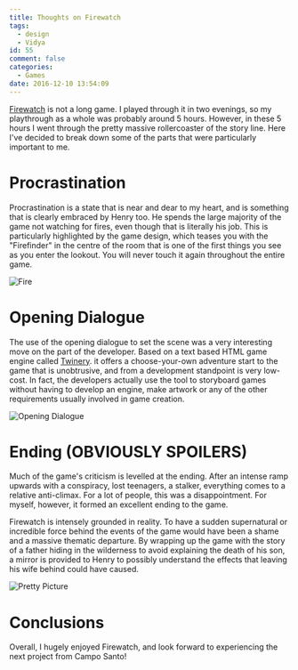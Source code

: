 ```yaml
---
title: Thoughts on Firewatch
tags:
  - design
  - Vidya
id: 55
comment: false
categories:
  - Games
date: 2016-12-10 13:54:09
---
```


[Firewatch](http://www.firewatchgame.com/) is not a long game. I played through it in two evenings, so my playthrough as a whole was probably around 5 hours. However, in these 5 hours I went through the pretty massive rollercoaster of the story line. <!--more-->Here I've decided to break down some of the parts that were particularly important to me.

# Procrastination

Procrastination is a state that is near and dear to my heart, and is something that is clearly embraced by Henry too. He spends the large majority of the game not watching for fires, even though that is literally his job. This is particularly highlighted by the game design, which teases you with the "Firefinder" in the centre of the room that is one of the first things you see as you enter the lookout. You will never touch it again throughout the entire game.

![Fire](https://i.imgur.com/xu3sbjT.jpg)

# Opening Dialogue

The use of the opening dialogue to set the scene was a very interesting move on the part of the developer. Based on a text based HTML game engine called [Twinery](http://twinery.org). it offers a choose-your-own adventure start to the game that is unobtrusive, and from a development standpoint is very low-cost. In fact, the developers actually use the tool to storyboard games without having to develop an engine, make artwork or any of the other requirements usually involved in game creation.

![Opening Dialogue](https://i.imgur.com/rFywpPq.png)

# Ending (OBVIOUSLY SPOILERS)

Much of the game's criticism is levelled at the ending. After an intense ramp upwards with a conspiracy, lost teenagers, a stalker, everything comes to a relative anti-climax. For a lot of people, this was a disappointment. For myself, however, it formed an excellent ending to the game.

Firewatch is intensely grounded in reality. To have a sudden supernatural or incredible force behind the events of the game would have been a shame and a massive thematic departure. By wrapping up the game with the story of a father hiding in the wilderness to avoid explaining the death of his son, a mirror is provided to Henry to possibly understand the effects that leaving his wife behind could have caused.

![Pretty Picture](https://i.imgur.com/FdYWABT.png)

# Conclusions

Overall, I hugely enjoyed Firewatch, and look forward to experiencing the next project from Campo Santo!